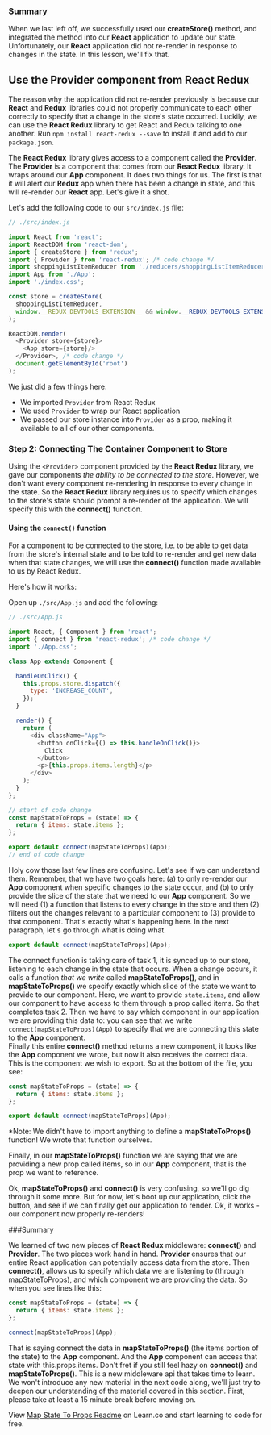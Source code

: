 ### Summary

When we last left off, we successfully used our __createStore()__ method, and integrated the method into our __React__ application to update our state. Unfortunately, our __React__ application did not re-render in response to changes in the state. In this lesson, we'll fix that.

## Use the Provider component from React Redux

The reason why the application did not re-render previously is because our __React__ and __Redux__ libraries could not properly communicate to each other correctly to specify that a change in the store's state occurred. Luckily, we can use the __React Redux__ library to get React and Redux talking to one another. Run `npm install react-redux --save` to install it and add to our `package.json`.

The __React Redux__ library gives access to a component called the __Provider__. The __Provider__ is a component that comes from our __React Redux__ library. It wraps around our __App__ component. It does two things for us. The first is that it will alert our __Redux__ app when there has been a change in state, and this will re-render our __React__ app. Let's give it a shot.

Let's add the following code to our `src/index.js` file:

```javascript
// ./src/index.js

import React from 'react';
import ReactDOM from 'react-dom';
import { createStore } from 'redux';
import { Provider } from 'react-redux'; /* code change */
import shoppingListItemReducer from './reducers/shoppingListItemReducer';
import App from './App';
import './index.css';

const store = createStore(
  shoppingListItemReducer,
  window.__REDUX_DEVTOOLS_EXTENSION__ && window.__REDUX_DEVTOOLS_EXTENSION__()
);

ReactDOM.render(
  <Provider store={store}>
    <App store={store}/>
  </Provider>, /* code change */
  document.getElementById('root')
);
```

We just did a few things here:

* We imported `Provider` from React Redux
* We used `Provider` to wrap our React application
* We passed our store instance into `Provider` as a prop, making it available to all of our other components.

### Step 2: Connecting The Container Component to Store

Using the `<Provider>` component provided by the __React Redux__ library, we gave our components *the ability to be connected to the store*. However, we don't want every component re-rendering in response to every change in the state. So the __React Redux__ library requires us to specify which changes to the store's state should prompt a re-render of the application. We will specify this with the __connect()__ function.

#### Using the `connect()` function

For a component to be connected to the store, i.e. to be able to get data from the store's internal state and to be told to re-render and get new data when that state changes, we will use the __connect()__ function made available to us by React Redux.

Here's how it works:

Open up `./src/App.js` and add the following:

```javascript
// ./src/App.js 

import React, { Component } from 'react';
import { connect } from 'react-redux'; /* code change */
import './App.css';

class App extends Component {

  handleOnClick() {
    this.props.store.dispatch({
      type: 'INCREASE_COUNT',
    });
  }

  render() {
    return (
      <div className="App">
        <button onClick={() => this.handleOnClick()}>
          Click
        </button>
        <p>{this.props.items.length}</p>
      </div>
    );
  }
};

// start of code change
const mapStateToProps = (state) => { 
  return { items: state.items };
};

export default connect(mapStateToProps)(App);
// end of code change
```

Holy cow those last few lines are confusing. Let's see if we can understand them. Remember, that we have two goals here: (a) to only re-render our __App__ component when specific changes to the state occur, and (b) to only provide the slice of the state that we need to our __App__ component. So we will need (1) a function that listens to every change in the store and then (2) filters out the changes relevant to a particular component to (3) provide to that component. That's exactly what's happening here. In the next paragraph, let's go through what is doing what.

```javascript
export default connect(mapStateToProps)(App);
```

The connect function is taking care of task 1, it is synced up to our store, listening to each change in the state that occurs. When a change occurs, it calls a function *that we write* called __mapStateToProps()__, and in __mapStateToProps()__ we specify exactly which slice of the state we want to provide to our component. Here, we want to provide `state.items`, and allow our component to have access to them through a prop called items. So that completes task 2. Then we have to say which component in our application we are providing this data to: you can see that we write `connect(mapStateToProps)(App)` to specify that we are connecting this state to the __App__ component.  
Finally this entire __connect()__ method returns a new component, it looks like the __App__ component we wrote, but now it also receives the correct data. This is the component we wish to export. So at the bottom of the file, you see:

```javascript
const mapStateToProps = (state) => { 
  return { items: state.items };
};

export default connect(mapStateToProps)(App);
```

*Note: We didn't have to import anything to define a __mapStateToProps()__ function! We wrote that function ourselves.

Finally, in our __mapStateToProps()__ function we are saying that we are providing a new prop called items, so in our __App__ component, that is the prop we want to reference. 

Ok, __mapStateToProps()__ and __connect()__ is very confusing, so we'll go dig through it some more.  But for now, let's boot up our application, click the button, and see if we can finally get our application to render. Ok, it works - our component now properly re-renders!

###Summary

We learned of two new pieces of __React Redux__ middleware: __connect()__ and __Provider__.  The two pieces work hand in hand. __Provider__ ensures that our entire React application can potentially access data from the store. Then __connect()__, allows us to specify which data we are listening to (through mapStateToProps), and which component we are providing the data. So when you see lines like this:

```javascript
const mapStateToProps = (state) => { 
  return { items: state.items };
};

connect(mapStateToProps)(App);
```

That is saying connect the data in __mapStateToProps()__ (the items portion of the state) to the __App__ component. And the __App__ component can access that state with this.props.items. Don't fret if you still feel hazy on __connect()__ and __mapStateToProps()__. This is a new middleware api that takes time to learn. We won't introduce any new material in the next code along, we'll just try to deepen our understanding of the material covered in this section. First, please take at least a 15 minute break before moving on.  

<p class='util--hide'>View <a href='https://learn.co/lessons/map-state-to-props-readme'>Map State To Props Readme</a> on Learn.co and start learning to code for free.</p>
